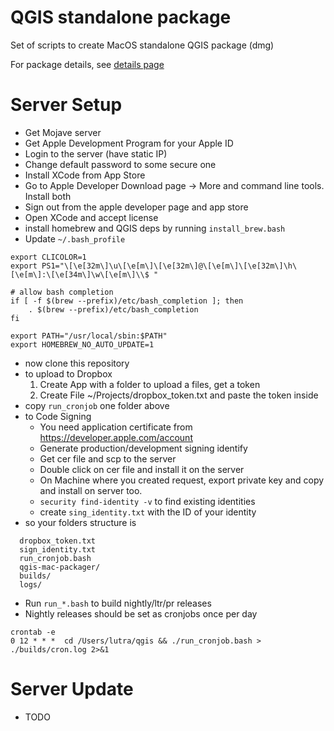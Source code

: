 # QGIS standalone package

Set of scripts to create MacOS standalone QGIS package (dmg)

For package details, see [details page](https://lutraconsulting.github.io/qgis-mac-packager/)

# Server Setup 

- Get Mojave server
- Get Apple Development Program for your Apple ID
- Login to the server (have static IP)
- Change default password to some secure one
- Install XCode from App Store 
- Go to Apple Developer Download page -> More and command line tools. Install both
- Sign out from the apple developer page and app store
- Open XCode and accept license
- install homebrew and QGIS deps by running `install_brew.bash`
- Update `~/.bash_profile`
```
export CLICOLOR=1
export PS1="\[\e[32m\]\u\[\e[m\]\[\e[32m\]@\[\e[m\]\[\e[32m\]\h\[\e[m\]:\[\e[34m\]\w\[\e[m\]\\$ "

# allow bash completion 
if [ -f $(brew --prefix)/etc/bash_completion ]; then
    . $(brew --prefix)/etc/bash_completion
fi

export PATH="/usr/local/sbin:$PATH"
export HOMEBREW_NO_AUTO_UPDATE=1
```
- now clone this repository
- to upload to Dropbox
    1. Create App with a folder to upload a files, get a token
    2. Create File ~/Projects/dropbox_token.txt and paste the token inside
- copy `run_cronjob` one folder above
- to Code Signing 
    - You need application certificate from https://developer.apple.com/account
    - Generate production/development signing identify
    - Get cer file and scp to the server
    - Double click on cer file and install it on the server
    - On Machine where you created request, export private key and copy and install on server too.
    - `security find-identity -v` to find existing identities 
    - create `sing_identity.txt` with the ID of your identity
- so your folders structure is
```
  dropbox_token.txt
  sign_identity.txt
  run_cronjob.bash
  qgis-mac-packager/
  builds/
  logs/
```
- Run `run_*.bash` to build nightly/ltr/pr releases
- Nightly releases should be set as cronjobs once per day
``` 
crontab -e
0 12 * * *  cd /Users/lutra/qgis && ./run_cronjob.bash > ./builds/cron.log 2>&1
``` 

# Server Update

- TODO